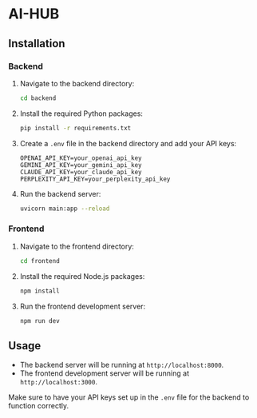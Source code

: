 # AI-HUB

## Installation

### Backend

1. Navigate to the backend directory:
   ```bash
   cd backend
   ```

2. Install the required Python packages:
   ```bash
   pip install -r requirements.txt
   ```

3. Create a `.env` file in the backend directory and add your API keys:
   ```
   OPENAI_API_KEY=your_openai_api_key
   GEMINI_API_KEY=your_gemini_api_key
   CLAUDE_API_KEY=your_claude_api_key
   PERPLEXITY_API_KEY=your_perplexity_api_key
   ```

4. Run the backend server:
   ```bash
   uvicorn main:app --reload
   ```

### Frontend

1. Navigate to the frontend directory:
   ```bash
   cd frontend
   ```

2. Install the required Node.js packages:
   ```bash
   npm install
   ```

3. Run the frontend development server:
   ```bash
   npm run dev
   ```

## Usage

- The backend server will be running at `http://localhost:8000`.
- The frontend development server will be running at `http://localhost:3000`.

Make sure to have your API keys set up in the `.env` file for the backend to function correctly. 